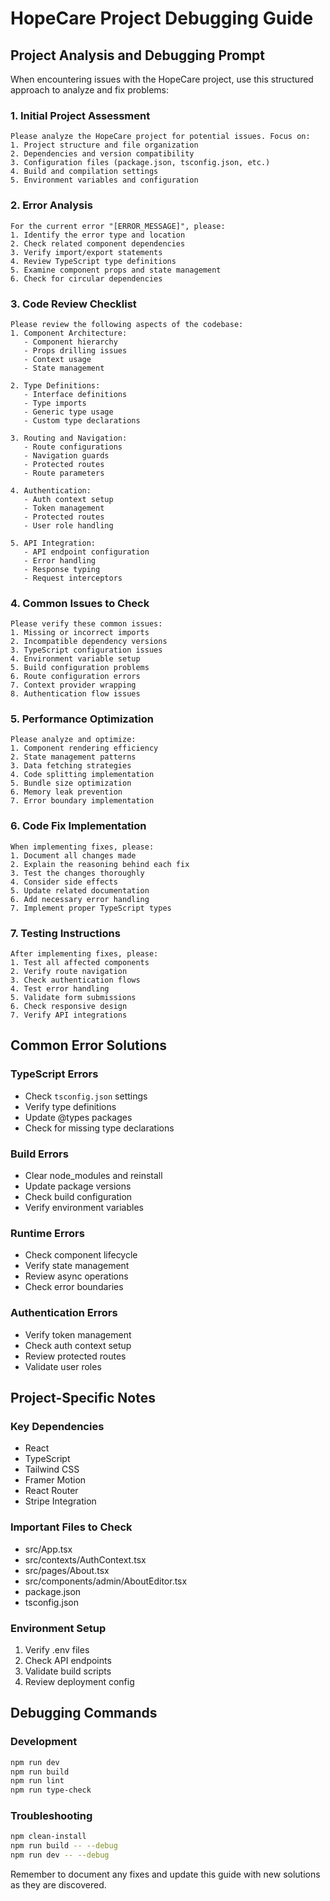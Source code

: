 # HopeCare Project Debugging Guide

## Project Analysis and Debugging Prompt

When encountering issues with the HopeCare project, use this structured approach to analyze and fix problems:

### 1. Initial Project Assessment
```
Please analyze the HopeCare project for potential issues. Focus on:
1. Project structure and file organization
2. Dependencies and version compatibility
3. Configuration files (package.json, tsconfig.json, etc.)
4. Build and compilation settings
5. Environment variables and configuration
```

### 2. Error Analysis
```
For the current error "[ERROR_MESSAGE]", please:
1. Identify the error type and location
2. Check related component dependencies
3. Verify import/export statements
4. Review TypeScript type definitions
5. Examine component props and state management
6. Check for circular dependencies
```

### 3. Code Review Checklist
```
Please review the following aspects of the codebase:
1. Component Architecture:
   - Component hierarchy
   - Props drilling issues
   - Context usage
   - State management

2. Type Definitions:
   - Interface definitions
   - Type imports
   - Generic type usage
   - Custom type declarations

3. Routing and Navigation:
   - Route configurations
   - Navigation guards
   - Protected routes
   - Route parameters

4. Authentication:
   - Auth context setup
   - Token management
   - Protected routes
   - User role handling

5. API Integration:
   - API endpoint configuration
   - Error handling
   - Response typing
   - Request interceptors
```

### 4. Common Issues to Check
```
Please verify these common issues:
1. Missing or incorrect imports
2. Incompatible dependency versions
3. TypeScript configuration issues
4. Environment variable setup
5. Build configuration problems
6. Route configuration errors
7. Context provider wrapping
8. Authentication flow issues
```

### 5. Performance Optimization
```
Please analyze and optimize:
1. Component rendering efficiency
2. State management patterns
3. Data fetching strategies
4. Code splitting implementation
5. Bundle size optimization
6. Memory leak prevention
7. Error boundary implementation
```

### 6. Code Fix Implementation
```
When implementing fixes, please:
1. Document all changes made
2. Explain the reasoning behind each fix
3. Test the changes thoroughly
4. Consider side effects
5. Update related documentation
6. Add necessary error handling
7. Implement proper TypeScript types
```

### 7. Testing Instructions
```
After implementing fixes, please:
1. Test all affected components
2. Verify route navigation
3. Check authentication flows
4. Test error handling
5. Validate form submissions
6. Check responsive design
7. Verify API integrations
```

## Common Error Solutions

### TypeScript Errors
- Check `tsconfig.json` settings
- Verify type definitions
- Update @types packages
- Check for missing type declarations

### Build Errors
- Clear node_modules and reinstall
- Update package versions
- Check build configuration
- Verify environment variables

### Runtime Errors
- Check component lifecycle
- Verify state management
- Review async operations
- Check error boundaries

### Authentication Errors
- Verify token management
- Check auth context setup
- Review protected routes
- Validate user roles

## Project-Specific Notes

### Key Dependencies
- React
- TypeScript
- Tailwind CSS
- Framer Motion
- React Router
- Stripe Integration

### Important Files to Check
- src/App.tsx
- src/contexts/AuthContext.tsx
- src/pages/About.tsx
- src/components/admin/AboutEditor.tsx
- package.json
- tsconfig.json

### Environment Setup
1. Verify .env files
2. Check API endpoints
3. Validate build scripts
4. Review deployment config

## Debugging Commands

### Development
```bash
npm run dev
npm run build
npm run lint
npm run type-check
```

### Troubleshooting
```bash
npm clean-install
npm run build -- --debug
npm run dev -- --debug
```

Remember to document any fixes and update this guide with new solutions as they are discovered.
